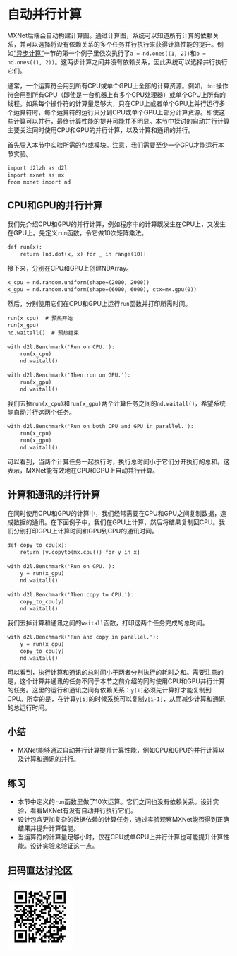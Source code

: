 # 自动并行计算

MXNet后端会自动构建计算图。通过计算图，系统可以知道所有计算的依赖关系，并可以选择将没有依赖关系的多个任务并行执行来获得计算性能的提升。例如[“异步计算”](async-computation.md)一节的第一个例子里依次执行了`a = nd.ones((1, 2))`和`b = nd.ones((1, 2))`。这两步计算之间并没有依赖关系，因此系统可以选择并行执行它们。

通常，一个运算符会用到所有CPU或单个GPU上全部的计算资源。例如，`dot`操作符会用到所有CPU（即使是一台机器上有多个CPU处理器）或单个GPU上所有的线程。如果每个操作符的计算量足够大，只在CPU上或者单个GPU上并行运行多个运算符时，每个运算符的运行只分到CPU或单个GPU上部分计算资源。即使这些计算可以并行，最终计算性能的提升可能并不明显。本节中探讨的自动并行计算主要关注同时使用CPU和GPU的并行计算，以及计算和通讯的并行。

首先导入本节中实验所需的包或模块。注意，我们需要至少一个GPU才能运行本节实验。

```{.python .input}
import d2lzh as d2l
import mxnet as mx
from mxnet import nd
```

## CPU和GPU的并行计算

我们先介绍CPU和GPU的并行计算，例如程序中的计算既发生在CPU上，又发生在GPU上。先定义`run`函数，令它做10次矩阵乘法。

```{.python .input}
def run(x):
    return [nd.dot(x, x) for _ in range(10)]
```

接下来，分别在CPU和GPU上创建NDArray。

```{.python .input}
x_cpu = nd.random.uniform(shape=(2000, 2000))
x_gpu = nd.random.uniform(shape=(6000, 6000), ctx=mx.gpu(0))
```

然后，分别使用它们在CPU和GPU上运行`run`函数并打印所需时间。

```{.python .input}
run(x_cpu)  # 预热开始
run(x_gpu)
nd.waitall()  # 预热结束

with d2l.Benchmark('Run on CPU.'):
    run(x_cpu)
    nd.waitall()

with d2l.Benchmark('Then run on GPU.'):
    run(x_gpu)
    nd.waitall()
```

我们去掉`run(x_cpu)`和`run(x_gpu)`两个计算任务之间的`nd.waitall()`，希望系统能自动并行这两个任务。

```{.python .input}
with d2l.Benchmark('Run on both CPU and GPU in parallel.'):
    run(x_cpu)
    run(x_gpu)
    nd.waitall()
```

可以看到，当两个计算任务一起执行时，执行总时间小于它们分开执行的总和。这表示，MXNet能有效地在CPU和GPU上自动并行计算。


## 计算和通讯的并行计算

在同时使用CPU和GPU的计算中，我们经常需要在CPU和GPU之间复制数据，造成数据的通讯。在下面例子中，我们在GPU上计算，然后将结果复制回CPU。我们分别打印GPU上计算时间和GPU到CPU的通讯时间。

```{.python .input}
def copy_to_cpu(x):
    return [y.copyto(mx.cpu()) for y in x]

with d2l.Benchmark('Run on GPU.'):
    y = run(x_gpu)
    nd.waitall()

with d2l.Benchmark('Then copy to CPU.'):
    copy_to_cpu(y)
    nd.waitall()
```

我们去掉计算和通讯之间的`waitall`函数，打印这两个任务完成的总时间。

```{.python .input}
with d2l.Benchmark('Run and copy in parallel.'):
    y = run(x_gpu)
    copy_to_cpu(y)
    nd.waitall()
```

可以看到，执行计算和通讯的总时间小于两者分别执行的耗时之和。需要注意的是，这个计算并通讯的任务不同于本节之前介绍的同时使用CPU和GPU并行计算的任务。这里的运行和通讯之间有依赖关系：`y[i]`必须先计算好才能复制到CPU。所幸的是，在计算`y[i]`的时候系统可以复制`y[i-1]`，从而减少计算和通讯的总运行时间。

## 小结

* MXNet能够通过自动并行计算提升计算性能，例如CPU和GPU的并行计算以及计算和通讯的并行。


## 练习

* 本节中定义的`run`函数里做了10次运算。它们之间也没有依赖关系。设计实验，看看MXNet有没有自动并行执行它们。
* 设计包含更加复杂的数据依赖的计算任务，通过实验观察MXNet能否得到正确结果并提升计算性能。
* 当运算符的计算量足够小时，仅在CPU或单GPU上并行计算也可能提升计算性能。设计实验来验证这一点。


## 扫码直达[讨论区](https://discuss.gluon.ai/t/topic/1883)

![](../img/qr_auto-parallelism.svg)
